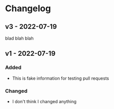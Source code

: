 # Changelog

## v3 - 2022-07-19

blad blah blah

## v1 - 2022-07-19

### Added

- This is fake information for testing pull requests

### Changed

- I don't think I changed anything
